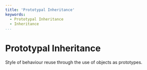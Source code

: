```yaml
---
title: 'Prototypal Inheritance'
keywords:
  - Prototypal Inheritance
  - Inheritance
...
```


# Prototypal Inheritance
Style of behaviour reuse through the use of objects as prototypes.